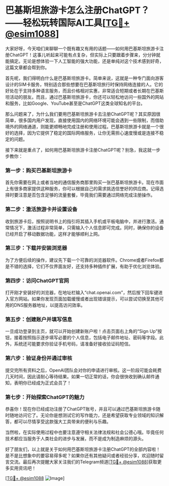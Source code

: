 # 巴基斯坦旅游卡怎么注册ChatGPT？——轻松玩转国际AI工具[[TG💪+ @esim1088](https://t.me/s/esim1088)]

大家好呀，今天咱们来聊聊一个既有趣又有用的话题——如何用巴基斯坦旅游卡注册ChatGPT！这事儿听起来可能有点复杂，但实际上只要跟着步骤来，分分钟就能搞定。无论是想体验一下人工智能的强大功能，还是单纯对这个技术感到好奇，这篇文章都会帮到你。

首先呢，我们得明白什么是巴基斯坦旅游卡。简单来说，这就是一种专门面向游客设计的SIM卡服务，特别适合那些想要在巴基斯坦旅行时保持网络连接的人。它的好处在于支持多种语言服务，而且价格相对实惠，非常适合短期或者长期在巴基斯坦活动的朋友。而且，通过巴基斯坦旅游卡，你还可以轻松地访问一些国外的网站和服务，比如Google、YouTube甚至是ChatGPT这类全球知名的平台。

那么问题来了，为什么我们要用巴基斯坦旅游卡去注册ChatGPT呢？其实原因很简单，很多国内用户发现，直接使用国内的网络环境可能会遇到一些限制，而借助境外的网络通道，则能更顺畅地完成注册和使用过程。巴基斯坦旅游卡就是一个很好的选择，因为它提供了稳定的国际网络服务，让你无需担心速度慢或是连接不稳定的问题。

接下来就是重点了，如何用巴基斯坦旅游卡注册ChatGPT呢？别急，我这就一步步教你：

### 第一步：购买巴基斯坦旅游卡

首先你需要在网上或者当地的通信服务商那里购买一张巴基斯坦旅游卡。现在市面上有很多商家提供这种服务，你可以根据自己的需求挑选信誉好的供应商。记得选择时要注意是否包含足够的流量套餐，毕竟我们需要通过网络完成注册操作。

### 第二步：激活旅游卡并设置设备

收到旅游卡后，按照说明书上的指引将其插入手机或平板电脑中，并进行激活。通常情况下，激活过程非常简单，只需输入个人信息即可完成。同时，确保你的设备已经开启了移动数据功能，这样才能够顺利上网。

### 第三步：下载并安装浏览器

为了方便后续的操作，建议先下载一个可靠的浏览器软件。Chrome或者Firefox都是不错的选择，它们不仅界面友好，还支持多种插件扩展，有助于优化浏览体验。

### 第四步：访问ChatGPT官网

打开刚才安装好的浏览器，在地址栏输入“chat.openai.com”，然后按下回车键进入官方网站。如果你发现页面加载缓慢或者出现错误提示，可以尝试切换至其他可用的DNS服务器地址，以提高访问效率。

### 第五步：创建账户并填写信息

一旦成功登录到主页，就可以开始创建新账户啦！点击页面右上角的“Sign Up”按钮，接着按照指示逐步填写必要的个人信息，包括电子邮件地址、密码等字段。此外，系统还可能要求你验证手机号码，请准备好接收验证码短信。

### 第六步：验证身份并通过审核

提交完所有资料之后，OpenAI团队会对你的申请进行审核。这一阶段可能会耗费几天时间，因此请耐心等待结果。如果一切正常的话，你会很快收到确认邮件通知，表明你已经成为正式会员了！

### 第七步：开始探索ChatGPT的魅力

恭喜你！现在你已经成功注册了ChatGPT账号，并且可以通过巴基斯坦旅游卡随时随地访问它了。无论你是想测试它的写作能力，还是希望获取专业领域的知识解答，都可以尽情享受这款强大工具带来的便利与乐趣。

当然啦，在实际使用过程中也要注意遵守相关法律法规和社会公德心哦。毕竟任何技术都应当服务于人类社会的进步与发展，而不是成为制造麻烦的源头。

好了朋友们，以上就是关于如何用巴基斯坦旅游卡注册ChatGPT的全部内容啦！是不是比想象中的要容易得多呢？如果你还有其他疑问或者经验分享，欢迎随时留言交流。最后再次提醒大家关注我们的Telegram频道[[TG💪+ @esim1088](https://t.me/s/esim1088)]获取更多实用资讯吧！

[[TG💪+ @esim1088](https://t.me/s/esim1088) ![Image](https://i.postimg.cc/4NQfJmqS/Snipaste-2025-05-13-00-14-12.png)]